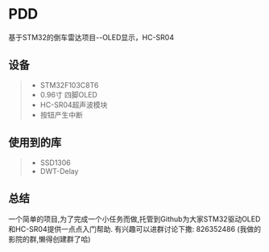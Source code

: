 # PDD
 基于STM32的倒车雷达项目--OLED显示，HC-SR04
## 设备 
> * STM32F103C8T6
> * 0.96寸 四脚OLED
> * HC-SR04超声波模块 
> * 按钮产生中断
## 使用到的库 
> * SSD1306 
> * DWT-Delay 
## 总结 
一个简单的项目,为了完成一个小任务而做,托管到Github为大家STM32驱动OLED和HC-SR04提供一点点入门帮助. 
有兴趣可以进群讨论下撒: 826352486 (我做的影院的群,懒得创建群了哈) 
